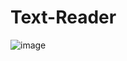 # Text-Reader


![image](https://user-images.githubusercontent.com/60508616/156912776-6e8d93a8-5206-4205-8c49-966cadd25f81.png)
